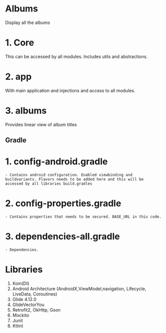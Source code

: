 # Albums
Display all the albums

# 1. Core
This can be accessed by all modules. Includes utils and abstractions.

# 2. app
With main application and injections and access to all modules. 

# 3. albums
Provides linear view of album titles

## Gradle

# 1. config-android.gradle
    - Contains android configuration. Enabled viewbinding and buildvariants. Flavors needs to be added here and this will be accessed by all libraries build.gradles

# 2. config-properties.gradle
    - Contains properties that needs to be secured. BASE_URL in this code.

# 3. dependencies-all.gradle
    - Dependencies.


# Libraries
1. Koin(DI)
2. Android Architecture (AndroidX,ViewModel,navigation, Lifecycle, LiveData, Coroutines)
4. Glide 4.12.0
5. GlideVectorYou
6. Retrofit2, OkHttp, Gson
7. Mockito
8. Junit
9. Ktlint

